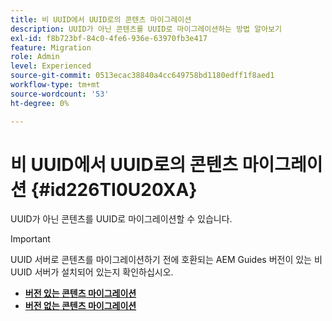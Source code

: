 ```yaml
---
title: 비 UUID에서 UUID로의 콘텐츠 마이그레이션
description: UUID가 아닌 콘텐츠를 UUID로 마이그레이션하는 방법 알아보기
exl-id: f8b723bf-84c0-4fe6-936e-63970fb3e417
feature: Migration
role: Admin
level: Experienced
source-git-commit: 0513ecac38840a4cc649758bd1180edff1f8aed1
workflow-type: tm+mt
source-wordcount: '53'
ht-degree: 0%

---
```


# 비 UUID에서 UUID로의 콘텐츠 마이그레이션 {#id226TI0U20XA}


UUID가 아닌 콘텐츠를 UUID로 마이그레이션할 수 있습니다.

>[!IMPORTANT]
>
> UUID 서버로 콘텐츠를 마이그레이션하기 전에 호환되는 AEM Guides 버전이 있는 비 UUID 서버가 설치되어 있는지 확인하십시오.



* [**버전 있는 콘텐츠 마이그레이션**](./migrate-non-uuid-uuid-with-versions.md)
* [**버전 없는 콘텐츠 마이그레이션**](./migrate-non-uuid-uuid-without-versions.md)
